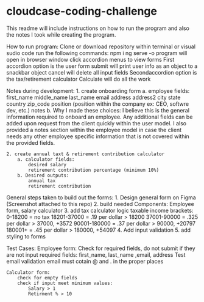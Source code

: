 # cloudcase-coding-challenge
 
This readme will include instructions on how to run the program and also the notes I took while creating the program. 

How to run program:
    Clone or download repository
    within terminal or visual sudio code run the following commands:
        npm i 
        ng serve -o
    program will open in browser window
        click accordion menus to view forms
            First accordion option is the user form 
                submit will print user info as an object to a snackbar object
                cancel will delete all input fields
            Secondaccordion option is the tax/retirement calculator
                Calculate will do all the work


Notes during development: 
    1. create onboarding form
        a. employee fields: 
            first_name
            middle_name
            last_name
            email
            address
            address2
            city
            state
            country
            zip_code
            position (position within the company ex: CEO, softwre dev, etc.)
            notes
        b. Why I made these choices: 
            I believe this is the general information required to onboard an employee. Any additional fields can be added upon request from the client quickly within the user model.
            I also provided a notes section within the employee model in case the client needs any other employee specific information that is not covered within the provided fields. 

    2. create annual taxt & retirement contribution calculator 
        a. calculator fields: 
            desired salary
            retirement contribution percentage (minimum 10%)
        b. Desired outputs: 
            annual tax 
            retirement contribution 

General steps taken to build out the forms:
    1. Design general form on Figma (Screenshot attached to this repo)
    2. build needed Components: Employee form, salary calculator
    3. add tax calculator logic
        taxable income brackets:
            0-18200 = no tax
            18201-37000 = .19 per dollar > 18200
            37001-90000 = .325 per dollar > 37000, +3572
            90001-180000 = .37 per dollar > 90000, +20797
            180001+ = .45 per dollar > 180000, +54097
    4. Add input validation
    5. add styling to forms

Test Cases: 
    Employee form:
        Check for required fields, do not submit if they are not input
            required fields: first_name, last_name ,email, address
        Test email validation 
            email must cotain @ and . in the proper places
    
    Calculator form:
        check for empty fields
        check if input meet minimum values:
            Salary > 1
            Retirment % > 10
